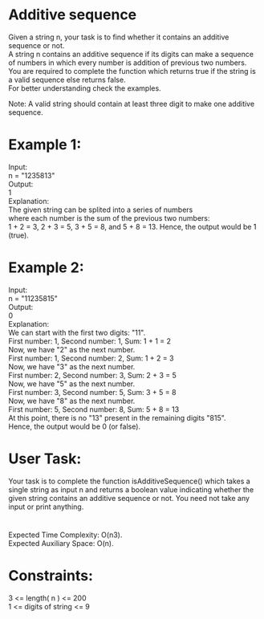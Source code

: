 # Additive sequence

Given a string n, your task is to find whether it contains an additive sequence or not.  
A string n contains an additive sequence if its digits can make a sequence of numbers in which every number is addition of previous two numbers.  
You are required to complete the function which returns true if the string is a valid sequence else returns false.  
For better understanding check the examples.
  
Note: A valid string should contain at least three digit to make one additive sequence.  

# Example 1:
Input:  
n = "1235813"  
Output:  
1  
Explanation:   
The given string can be splited into a series of numbers   
where each number is the sum of the previous two numbers:  
1 + 2 = 3, 2 + 3 = 5, 3 + 5 = 8, and 5 + 8 = 13. Hence, the output would be 1 (true).

# Example 2:
Input:  
n = "11235815"  
Output:  
0  
Explanation:  
We can start with the first two digits: "11".  
First number: 1, Second number: 1, Sum: 1 + 1 = 2  
Now, we have "2" as the next number.  
First number: 1, Second number: 2, Sum: 1 + 2 = 3  
Now, we have "3" as the next number.  
First number: 2, Second number: 3, Sum: 2 + 3 = 5  
Now, we have "5" as the next number.  
First number: 3, Second number: 5, Sum: 3 + 5 = 8  
Now, we have "8" as the next number.  
First number: 5, Second number: 8, Sum: 5 + 8 = 13  
At this point, there is no "13" present in the remaining digits "815".  
Hence, the output would be 0 (or false).  

# User Task:  
Your task is to complete the function isAdditiveSequence() which takes a single string as input n and returns a boolean  value indicating whether the given string contains an additive sequence or not. You need not take any input or print anything.

#
Expected Time Complexity: O(n3).  
Expected Auxiliary Space: O(n).

# Constraints:
3 <= length( n ) <= 200  
1 <= digits of string <= 9